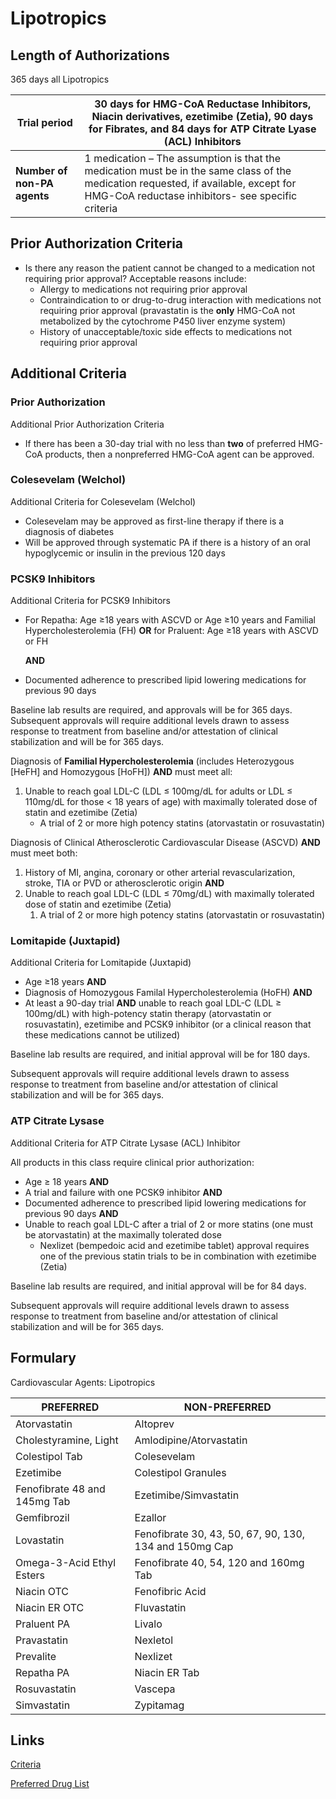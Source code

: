 # Lipotropics

## Length of Authorizations

365 days all Lipotropics

| **Trial period**            | 30 days for HMG-CoA Reductase Inhibitors, Niacin derivatives, ezetimibe (Zetia), 90 days for Fibrates, and 84 days for ATP Citrate Lyase (ACL) Inhibitors                                      |
| --------------------------- | ------------------------------------------------------- |
| **Number of non-PA agents** | 1 medication – The assumption is that the medication must be in the same class of the medication requested, if available, except for HMG-CoA reductase inhibitors- see specific criteria |

## Prior Authorization Criteria

-   Is there any reason the patient cannot be changed to a medication not requiring prior approval? Acceptable reasons include:
    -   Allergy to medications not requiring prior approval
    -   Contraindication to or drug-to-drug interaction with medications not requiring prior approval (pravastatin is the **only** HMG-CoA not metabolized by the cytochrome P450 liver enzyme system)
    -   History of unacceptable/toxic side effects to medications not requiring prior approval

## Additional Criteria

### Prior Authorization

Additional Prior Authorization Criteria

-   If there has been a 30-day trial with no less than **two** of preferred HMG-CoA products, then a nonpreferred HMG-CoA agent can be approved.

### Colesevelam (Welchol)

Additional Criteria for Colesevelam (Welchol)

-   Colesevelam may be approved as first-line therapy if there is a diagnosis of diabetes
-   Will be approved through systematic PA if there is a history of an oral hypoglycemic or insulin in the previous 120 days

### PCSK9 Inhibitors

Additional Criteria for PCSK9 Inhibitors

-   For Repatha: Age ≥18 years with ASCVD or Age ≥10 years and Familial Hypercholesterolemia (FH) **OR** for Praluent: Age ≥18 years with ASCVD or FH

    **AND**

-   Documented adherence to prescribed lipid lowering medications for previous 90 days

Baseline lab results are required, and approvals will be for 365 days. Subsequent approvals will require additional levels drawn to assess response to treatment from baseline and/or attestation of clinical stabilization and will be for 365 days.

Diagnosis of **Familial Hypercholesterolemia** (includes Heterozygous [HeFH] and Homozygous [HoFH]) **AND** must meet all:

1.  Unable to reach goal LDL-C (LDL ≤ 100mg/dL for adults or LDL ≤ 110mg/dL for those \< 18 years of age) with maximally tolerated dose of statin and ezetimibe (Zetia)
    -   A trial of 2 or more high potency statins (atorvastatin or rosuvastatin)

Diagnosis of Clinical Atherosclerotic Cardiovascular Disease (ASCVD) **AND** must meet both:

1.  History of MI, angina, coronary or other arterial revascularization, stroke, TIA or PVD or atherosclerotic origin **AND**
2.  Unable to reach goal LDL-C (LDL ≤ 70mg/dL) with maximally tolerated dose of statin and ezetimibe (Zetia)
    1.  A trial of 2 or more high potency statins (atorvastatin or rosuvastatin)

### Lomitapide (Juxtapid)

Additional Criteria for Lomitapide (Juxtapid)

-   Age ≥18 years **AND**
-   Diagnosis of Homozygous Familal Hypercholesterolemia (HoFH) **AND**
-   At least a 90-day trial **AND** unable to reach goal LDL-C (LDL ≥ 100mg/dL) with high-potency statin therapy (atorvastatin or rosuvastatin), ezetimibe and PCSK9 inhibitor (or a clinical reason that these medications cannot be utilized)

Baseline lab results are required, and initial approval will be for 180 days.

Subsequent approvals will require additional levels drawn to assess response to treatment from baseline and/or attestation of clinical stabilization and will be for 365 days.

### ATP Citrate Lysase

Additional Criteria for ATP Citrate Lysase (ACL) Inhibitor

All products in this class require clinical prior authorization:

-   Age ≥ 18 years **AND**
-   A trial and failure with one PCSK9 inhibitor **AND**
-   Documented adherence to prescribed lipid lowering medications for previous 90 days **AND**
-   Unable to reach goal LDL-C after a trial of 2 or more statins (one must be atorvastatin) at the maximally tolerated dose
    -   Nexlizet (bempedoic acid and ezetimibe tablet) approval requires one of the previous statin trials to be in combination with ezetimibe (Zetia)

Baseline lab results are required, and initial approval will be for 84 days.

Subsequent approvals will require additional levels drawn to assess response to treatment from baseline and/or attestation of clinical stabilization and will be for 365 days.

## Formulary

Cardiovascular Agents: Lipotropics

| PREFERRED                    | NON-PREFERRED                                          |
| ---------------------------- | ------------------------------------------------------ |
| Atorvastatin                 | Altoprev                                               |
| Cholestyramine, Light        | Amlodipine/Atorvastatin                                |
| Colestipol Tab               | Colesevelam                                            |
| Ezetimibe                    | Colestipol Granules                                    |
| Fenofibrate 48 and 145mg Tab | Ezetimibe/Simvastatin                                  |
| Gemfibrozil                  | Ezallor                                                |
| Lovastatin                   | Fenofibrate 30, 43, 50, 67, 90, 130, 134 and 150mg Cap |
| Omega-3-Acid Ethyl Esters    | Fenofibrate 40, 54, 120 and 160mg Tab                  |
| Niacin OTC                   | Fenofibric Acid                                        |
| Niacin ER OTC                | Fluvastatin                                            |
| Praluent PA                  | Livalo                                                 |
| Pravastatin                  | Nexletol                                               |
| Prevalite                    | Nexlizet                                               |
| Repatha PA                   | Niacin ER Tab                                          |
| Rosuvastatin                 | Vascepa                                                |
| Simvastatin                  | Zypitamag                                              |

## Links

[Criteria](https://pharmacy.medicaid.ohio.gov/sites/default/files/20220415_UPDL_Criteria_FINAL_.pdf#page=18)

[Preferred Drug List](https://pharmacy.medicaid.ohio.gov/sites/default/files/20220701_UPDL_FINAL.pdf#page=11)
